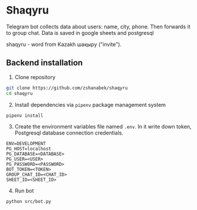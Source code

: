 # Shaqyru

Telegram bot collects data about users: name, city, phone. Then forwards it to group chat. Data is saved in google sheets and postgresql

shaqyru - word from Kazakh шақыру ("invite").

## Backend installation

1. Clone repository

```bash
git clone https://github.com/zshanabek/shaqyru
cd shaqyru
```

2. Install dependencies via `pipenv` package management system

```bash
pipenv install
```

3. Create the environment variables file named `.env`. In it write down token, Postgresql database connection credentials.

```text
ENV=DEVELOPMENT
PG_HOST=localhost
PG_DATABASE=<DATABASE>
PG_USER=<USER>
PG_PASSWORD=<PASSWORD>
BOT_TOKEN=<TOKEN>
GROUP_CHAT_ID=<CHAT_ID>
SHEET_ID=<SHEET_ID>
```

4. Run bot

```bash
python src/bot.py
```
